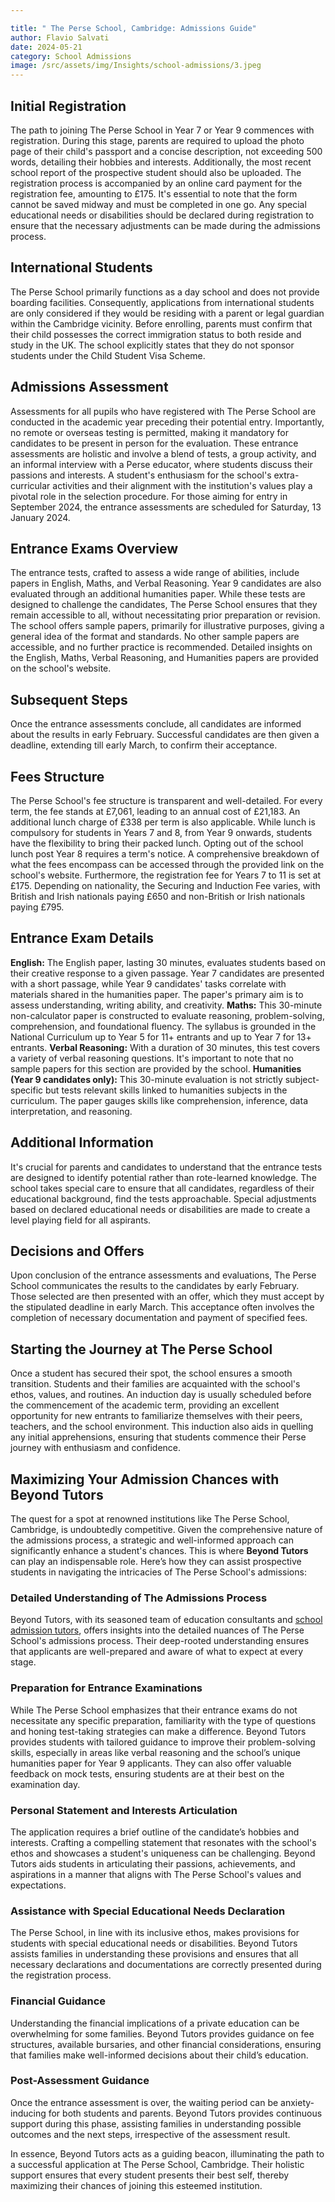 ```yaml
---

title: " The Perse School, Cambridge: Admissions Guide"
author: Flavio Salvati
date: 2024-05-21
category: School Admissions
image: /src/assets/img/Insights/school-admissions/3.jpeg
---
```


## Initial Registration

The path to joining The Perse School in Year 7 or Year 9 commences with registration. During this stage, parents are required to upload the photo page of their child's passport and a concise description, not exceeding 500 words, detailing their hobbies and interests. Additionally, the most recent school report of the prospective student should also be uploaded. The registration process is accompanied by an online card payment for the registration fee, amounting to £175. It's essential to note that the form cannot be saved midway and must be completed in one go. Any special educational needs or disabilities should be declared during registration to ensure that the necessary adjustments can be made during the admissions process.

## International Students

The Perse School primarily functions as a day school and does not provide boarding facilities. Consequently, applications from international students are only considered if they would be residing with a parent or legal guardian within the Cambridge vicinity. Before enrolling, parents must confirm that their child possesses the correct immigration status to both reside and study in the UK. The school explicitly states that they do not sponsor students under the Child Student Visa Scheme.

## Admissions Assessment

Assessments for all pupils who have registered with The Perse School are conducted in the academic year preceding their potential entry. Importantly, no remote or overseas testing is permitted, making it mandatory for candidates to be present in person for the evaluation. These entrance assessments are holistic and involve a blend of tests, a group activity, and an informal interview with a Perse educator, where students discuss their passions and interests. A student's enthusiasm for the school's extra-curricular activities and their alignment with the institution's values play a pivotal role in the selection procedure. For those aiming for entry in September 2024, the entrance assessments are scheduled for Saturday, 13 January 2024.

## Entrance Exams Overview

The entrance tests, crafted to assess a wide range of abilities, include papers in English, Maths, and Verbal Reasoning. Year 9 candidates are also evaluated through an additional humanities paper. While these tests are designed to challenge the candidates, The Perse School ensures that they remain accessible to all, without necessitating prior preparation or revision. The school offers sample papers, primarily for illustrative purposes, giving a general idea of the format and standards. No other sample papers are accessible, and no further practice is recommended. Detailed insights on the English, Maths, Verbal Reasoning, and Humanities papers are provided on the school's website.

## Subsequent Steps

Once the entrance assessments conclude, all candidates are informed about the results in early February. Successful candidates are then given a deadline, extending till early March, to confirm their acceptance.

## Fees Structure

The Perse School's fee structure is transparent and well-detailed. For every term, the fee stands at £7,061, leading to an annual cost of £21,183. An additional lunch charge of £338 per term is also applicable. While lunch is compulsory for students in Years 7 and 8, from Year 9 onwards, students have the flexibility to bring their packed lunch. Opting out of the school lunch post Year 8 requires a term's notice. A comprehensive breakdown of what the fees encompass can be accessed through the provided link on the school's website. Furthermore, the registration fee for Years 7 to 11 is set at £175. Depending on nationality, the Securing and Induction Fee varies, with British and Irish nationals paying £650 and non-British or Irish nationals paying £795.

## Entrance Exam Details

**English:** The English paper, lasting 30 minutes, evaluates students based on their creative response to a given passage. Year 7 candidates are presented with a short passage, while Year 9 candidates' tasks correlate with materials shared in the humanities paper. The paper's primary aim is to assess understanding, writing ability, and creativity. **Maths:** This 30-minute non-calculator paper is constructed to evaluate reasoning, problem-solving, comprehension, and foundational fluency. The syllabus is grounded in the National Curriculum up to Year 5 for 11+ entrants and up to Year 7 for 13+ entrants. **Verbal Reasoning:** With a duration of 30 minutes, this test covers a variety of verbal reasoning questions. It's important to note that no sample papers for this section are provided by the school. **Humanities (Year 9 candidates only):** This 30-minute evaluation is not strictly subject-specific but tests relevant skills linked to humanities subjects in the curriculum. The paper gauges skills like comprehension, inference, data interpretation, and reasoning.

## Additional Information

It's crucial for parents and candidates to understand that the entrance tests are designed to identify potential rather than rote-learned knowledge. The school takes special care to ensure that all candidates, regardless of their educational background, find the tests approachable. Special adjustments based on declared educational needs or disabilities are made to create a level playing field for all aspirants.

## Decisions and Offers

Upon conclusion of the entrance assessments and evaluations, The Perse School communicates the results to the candidates by early February. Those selected are then presented with an offer, which they must accept by the stipulated deadline in early March. This acceptance often involves the completion of necessary documentation and payment of specified fees.

## Starting the Journey at The Perse School

Once a student has secured their spot, the school ensures a smooth transition. Students and their families are acquainted with the school's ethos, values, and routines. An induction day is usually scheduled before the commencement of the academic term, providing an excellent opportunity for new entrants to familiarize themselves with their peers, teachers, and the school environment. This induction also aids in quelling any initial apprehensions, ensuring that students commence their Perse journey with enthusiasm and confidence.

## Maximizing Your Admission Chances with Beyond Tutors

The quest for a spot at renowned institutions like The Perse School, Cambridge, is undoubtedly competitive. Given the comprehensive nature of the admissions process, a strategic and well-informed approach can significantly enhance a student's chances. This is where **Beyond Tutors** can play an indispensable role. Here’s how they can assist prospective students in navigating the intricacies of The Perse School's admissions:

### Detailed Understanding of The Admissions Process

Beyond Tutors, with its seasoned team of education consultants and [school admission tutors](https://www.beyond-tutors.com/school-admissions.html), offers insights into the detailed nuances of The Perse School's admissions process. Their deep-rooted understanding ensures that applicants are well-prepared and aware of what to expect at every stage.

### Preparation for Entrance Examinations

While The Perse School emphasizes that their entrance exams do not necessitate any specific preparation, familiarity with the type of questions and honing test-taking strategies can make a difference. Beyond Tutors provides students with tailored guidance to improve their problem-solving skills, especially in areas like verbal reasoning and the school’s unique humanities paper for Year 9 applicants. They can also offer valuable feedback on mock tests, ensuring students are at their best on the examination day.

### Personal Statement and Interests Articulation

The application requires a brief outline of the candidate’s hobbies and interests. Crafting a compelling statement that resonates with the school's ethos and showcases a student's uniqueness can be challenging. Beyond Tutors aids students in articulating their passions, achievements, and aspirations in a manner that aligns with The Perse School's values and expectations.

### Assistance with Special Educational Needs Declaration

The Perse School, in line with its inclusive ethos, makes provisions for students with special educational needs or disabilities. Beyond Tutors assists families in understanding these provisions and ensures that all necessary declarations and documentations are correctly presented during the registration process.

### Financial Guidance

Understanding the financial implications of a private education can be overwhelming for some families. Beyond Tutors provides guidance on fee structures, available bursaries, and other financial considerations, ensuring that families make well-informed decisions about their child’s education.

### Post-Assessment Guidance

Once the entrance assessment is over, the waiting period can be anxiety-inducing for both students and parents. Beyond Tutors provides continuous support during this phase, assisting families in understanding possible outcomes and the next steps, irrespective of the assessment result.

In essence, Beyond Tutors acts as a guiding beacon, illuminating the path to a successful application at The Perse School, Cambridge. Their holistic support ensures that every student presents their best self, thereby maximizing their chances of joining this esteemed institution.